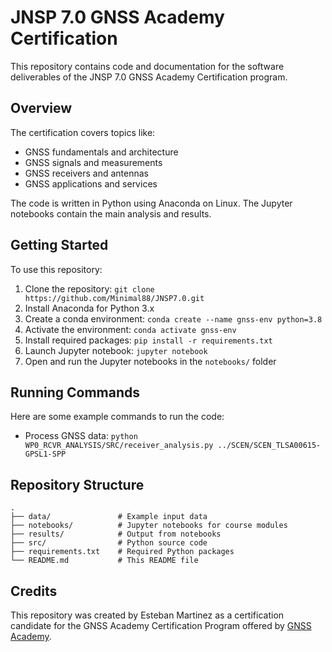 # JNSP 7.0 GNSS Academy Certification

This repository contains code and documentation for the software deliverables of the JNSP 7.0 GNSS Academy Certification program. 

## Overview

The certification covers topics like:

- GNSS fundamentals and architecture
- GNSS signals and measurements
- GNSS receivers and antennas  
- GNSS applications and services

The code is written in Python using Anaconda on Linux. The Jupyter notebooks contain the main analysis and results.

## Getting Started

To use this repository:

1. Clone the repository: `git clone https://github.com/Minimal88/JNSP7.0.git`
2. Install Anaconda for Python 3.x
3. Create a conda environment: `conda create --name gnss-env python=3.8`
4. Activate the environment: `conda activate gnss-env` 
5. Install required packages: `pip install -r requirements.txt`
6. Launch Jupyter notebook: `jupyter notebook`
7. Open and run the Jupyter notebooks in the `notebooks/` folder

## Running Commands

Here are some example commands to run the code:

- Process GNSS data: `python WP0_RCVR_ANALYSIS/SRC/receiver_analysis.py ../SCEN/SCEN_TLSA00615-GPSL1-SPP` 


## Repository Structure

    .
    ├── data/               # Example input data
    ├── notebooks/          # Jupyter notebooks for course modules 
    ├── results/            # Output from notebooks
    ├── src/                # Python source code
    ├── requirements.txt    # Required Python packages
    └── README.md           # This README file
    
## Credits

This repository was created by Esteban Martinez as a certification candidate for the GNSS Academy Certification Program offered by [GNSS Academy](https://gnssacademy.com/).
